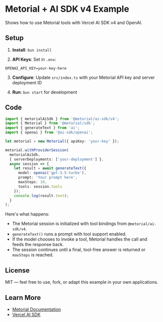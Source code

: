 # Metorial + AI SDK v4 Example

Shows how to use Metorial tools with Vercel AI SDK v4 and OpenAI.

## Setup

1. **Install**: `bun install`

2. **API Keys**: Set in `.env`:

```env
OPENAI_API_KEY=your-key-here
```

3. **Configure**: Update `src/index.ts` with your Metorial API key and server deployment ID

4. **Run**: `bun start` for development

## Code

```ts
import { metorialAiSdk } from '@metorial/ai-sdk/v4';
import { Metorial } from '@metorial/sdk';
import { generateText } from 'ai';
import { openai } from '@ai-sdk/openai';

let metorial = new Metorial({ apiKey: 'your-key' });

metorial.withProviderSession(
  metorialAiSdk,
  { serverDeployments: ['your-deployment'] },
  async session => {
    let result = await generateText({
      model: openai('gpt-3.5-turbo'),
      prompt: 'Your prompt here',
      maxSteps: 10,
      tools: session.tools
    });
    console.log(result.text);
  }
);
```

Here's what happens:

- The Metorial session is initialized with tool bindings from `@metorial/ai-sdk/v4`.
- `generateText()` runs a prompt with tool support enabled.
- If the model chooses to invoke a tool, Metorial handles the call and feeds the response back.
- The session continues until a final, tool-free answer is returned or `maxSteps` is reached.

## License

MIT — feel free to use, fork, or adapt this example in your own applications.

## Learn More

- [Metorial Documentation](https://metorial.com/docs)
- [Vercel AI SDK](https://ai-sdk.dev/)
